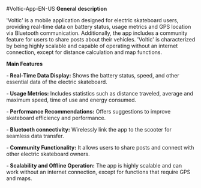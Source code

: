 #Voltic-App-EN-US
**General description**

'Voltic' is a mobile application designed for electric skateboard users, providing real-time data on battery status, usage metrics and GPS location via Bluetooth communication. Additionally, the app includes a community feature for users to share posts about their vehicles. 'Voltic' is characterized by being highly scalable and capable of operating without an internet connection, except for distance calculation and map functions.

**Main Features**

**- Real-Time Data Display:**
Shows the battery status, speed, and other essential data of the electric skateboard.

**- Usage Metrics:**
Includes statistics such as distance traveled, average and maximum speed, time of use and energy consumed.

**- Performance Recommendations:**
Offers suggestions to improve skateboard efficiency and performance.

**- Bluetooth connectivity:**
Wirelessly link the app to the scooter for seamless data transfer.

**- Community Functionality:**
It allows users to share posts and connect with other electric skateboard owners.

**- Scalability and Offline Operation:**
The app is highly scalable and can work without an internet connection, except for functions that require GPS and maps.
